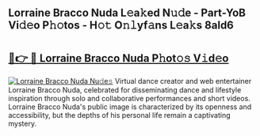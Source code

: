 ## Lorraine Bracco Nuda L𝚎a𝚔ed N𝚞𝚍e - Part-YoB Vi𝚍𝚎o P𝚑𝚘tos - H𝚘𝚝 O𝚗𝚕yf𝚊ns L𝚎a𝚔s 8ald6

# <h2><a href="http://kfd1dz.oniu.top/?m=Lorraine+Bracco+Nuda">🔗👉 🔴 Lorraine Bracco Nuda P𝚑ot𝚘𝚜 V𝚒d𝚎o</a></h2>

[![Lorraine Bracco Nuda Nu𝚍e𝚜](https://i.imgur.com/0qMVB7G.gif)](http://kfd1dz.oniu.top/?m=Lorraine+Bracco+Nuda)
Virtual dance creator and web entertainer Lorraine Bracco Nuda, celebrated for disseminating dance and lifestyle inspiration through solo and collaborative performances and short videos. Lorraine Bracco Nuda's public image is characterized by its openness and accessibility, but the depths of his personal life remain a captivating mystery.  

